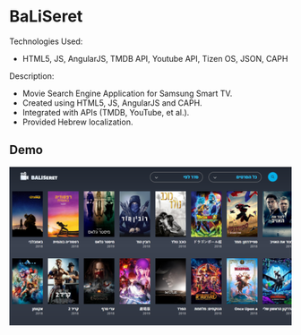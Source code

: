 # BaLiSeret
Technologies Used:
* HTML5, JS, AngularJS, TMDB API, Youtube API, Tizen OS, JSON, CAPH

Description:
* Movie Search Engine Application for Samsung Smart TV.
* Created using HTML5, JS, AngularJS and CAPH.
* Integrated with APIs (TMDB, YouTube, et al.).
* Provided Hebrew localization.

## Demo
[![Sample Run](https://raw.githubusercontent.com/orlovD/BaLiSeret/master/demoScreen.png)](https://orlovd.github.io/BaLiSeret/)
